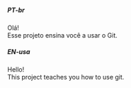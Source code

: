 ##### PT-br
<p>Olá!<br>
Esse projeto ensina você a usar o Git.<br>
</p>

##### EN-usa
<p>Hello!<br>
This project teaches you how to use git.<br>
</p>
